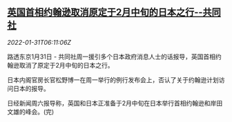 <!--1643610662000-->
[英国首相约翰逊取消原定于2月中旬的日本之行--共同社](https://cn.reuters.com/article/uk-pm-johnson-jp-visit-0131-idCNKBS2K509Y)
------

<div><i>2022-01-31T06:11:06Z</i></div><p>路透东京1月31日 - 共同社周一援引多个日本政府消息人士的话报导，英国首相约翰逊取消了原定于2月中旬的日本之行。</p><p>日本内阁官房长官松野博一在周一举行的例行发布会上，否认了关于约翰逊计划访问日本的报导。</p><p>日经新闻周六报导称，英国和日本正准备于2月中旬在日本举行首相约翰逊和岸田文雄的峰会。(完)</p>
